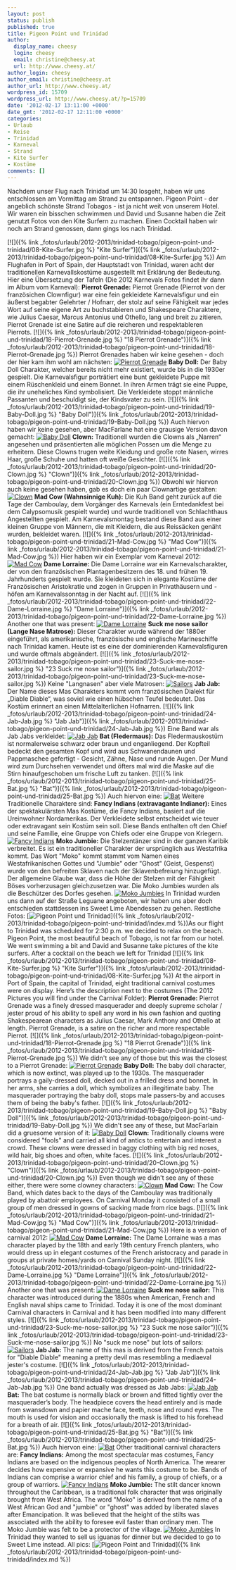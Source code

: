 ```yaml
---
layout: post
status: publish
published: true
title: Pigeon Point und Trinidad
author:
  display_name: cheesy
  login: cheesy
  email: christine@cheesy.at
  url: http://www.cheesy.at/
author_login: cheesy
author_email: christine@cheesy.at
author_url: http://www.cheesy.at/
wordpress_id: 15709
wordpress_url: http://www.cheesy.at/?p=15709
date: '2012-02-17 13:11:00 +0000'
date_gmt: '2012-02-17 12:11:00 +0000'
categories:
- Urlaub
- Reise
- Trinidad
- Karneval
- Strand
- Kite Surfer
- Kostüme
comments: []
---
```

<!--:de-->Nachdem unser Flug nach Trinidad um 14:30 losgeht, haben wir uns entschlossen am Vormittag am Strand zu entspannen. Pigeon Point - der angeblich schönste Strand Tobagos - ist ja nicht weit von unserem Hotel. Wir waren ein bisschen schwimmen und David und Susanne haben die Zeit genutzt Fotos von den Kite Surfern zu machen. Einen Cocktail haben wir noch am Strand genossen, dann gings los nach Trinidad.
[![]({% link _fotos/urlaub/2012-2013/trinidad-tobago/pigeon-point-und-trinidad/08-Kite-Surfer.jpg %} "Kite Surfer")]({% link _fotos/urlaub/2012-2013/trinidad-tobago/pigeon-point-und-trinidad/08-Kite-Surfer.jpg %})
Am Flughafen in Port of Spain, der Hauptstadt von Trinidad, waren acht der traditionellen Karnevallskostüme ausgestellt mit Erklärung der Bedeutung. Hier eine Übersetzung der Tafeln (Die 2012 Karnevals Fotos findet ihr dann im Album vom Karneval):
**Pierrot Grenade:**
Pierrot Grenade (Pierrot von der französichen Clownfigur) war eine fein gekleidete Karnevalsfigur und ein äußerst begabter Gelehrter / Hofnarr, der stolz auf seine Fähigkeit war jedes Wort auf seine eigene Art zu buchstabieren und Shakespeare Charaktere, wie Julius Caesar, Marcus Antonius und Othello, lang und breit zu zitieren. Pierrot Grenade ist eine Satire auf die reicheren und respektableren Pierrots.
[![]({% link _fotos/urlaub/2012-2013/trinidad-tobago/pigeon-point-und-trinidad/18-Pierrot-Grenade.jpg %} "18 Pierrot Grenade")]({% link _fotos/urlaub/2012-2013/trinidad-tobago/pigeon-point-und-trinidad/18-Pierrot-Grenade.jpg %})
Pierrot Grenades haben wir keine gesehen - doch der hier kam ihm wohl am nächsten:
[![](http://www.cheesy.at/wp-content/uploads/Pierrot-Grenade-300x200.jpg "Pierrot Grenade")](http://www.cheesy.at/wp-content/uploads/Pierrot-Grenade.jpg)
**Baby Doll:**
Der Baby Doll Charakter, welcher bereits nicht mehr existiert, wurde bis in die 1930er gespielt. Die Karnevalsfigur porträtiert eine bunt gekleidete Puppe mit einem Rüschenkleid und einem Bonnet. In ihren Armen trägt sie eine Puppe, die ihr uneheliches Kind symbolisiert. Die Verkleidete stoppt männliche Passanten und beschuldigt sie, der Kindsvater zu sein.
[![]({% link _fotos/urlaub/2012-2013/trinidad-tobago/pigeon-point-und-trinidad/19-Baby-Doll.jpg %} "Baby Doll")]({% link _fotos/urlaub/2012-2013/trinidad-tobago/pigeon-point-und-trinidad/19-Baby-Doll.jpg %})
Auch hiervon haben wir keine gesehen, aber MacFarlane hat eine grausige Version davon gemacht:
[![](http://www.cheesy.at/wp-content/uploads/Baby-Doll1-300x200.jpg "Baby Doll")](http://www.cheesy.at/wp-content/uploads/Baby-Doll1.jpg)
**Clown:**
Traditionell wurden die Clowns als „Narren“ angesehen und präsentierten alle möglichen Possen um die Menge zu erheitern. Diese Clowns trugen weite Kleidung und große rote Nasen, wirres Haar, große Schuhe und hatten oft weiße Gesichter.
[![]({% link _fotos/urlaub/2012-2013/trinidad-tobago/pigeon-point-und-trinidad/20-Clown.jpg %} "Clown")]({% link _fotos/urlaub/2012-2013/trinidad-tobago/pigeon-point-und-trinidad/20-Clown.jpg %})
Obwohl wir hiervon auch keine gesehen haben, gab es doch ein paar Clownartige gestalten:
[![](http://www.cheesy.at/wp-content/uploads/Clown1-199x300.jpg "Clown")](http://www.cheesy.at/wp-content/uploads/Clown1.jpg)
**Mad Cow (Wahnsinnige Kuh):**
Die Kuh Band geht zurück auf die Tage der Camboulay, dem Vorgänger des Karnevals (ein Erntedankfest bei dem Calypsomusik gespielt wurde) und wurde traditionell von Schlachthaus Angestellten gespielt. Am Karnevalsmontag bestand diese Band aus einer kleinen Gruppe von Männern, die mit Kleidern, die aus Reissäcken genäht wurden, bekleidet waren.
[![]({% link _fotos/urlaub/2012-2013/trinidad-tobago/pigeon-point-und-trinidad/21-Mad-Cow.jpg %} "Mad Cow")]({% link _fotos/urlaub/2012-2013/trinidad-tobago/pigeon-point-und-trinidad/21-Mad-Cow.jpg %})
Hier haben wir ein Exemplar vom Karneval 2012:
[![](http://www.cheesy.at/wp-content/uploads/Mad-Cow-200x300.jpg "Mad Cow")](http://www.cheesy.at/wp-content/uploads/Mad-Cow.jpg)
**Dame Lorraine:**
Die Dame Lorraine war ein Karnevalscharakter, der von den französischen Plantagenbesitzern des 18. und frühen 19. Jahrhunderts gespielt wurde. Sie kleideten sich in elegante Kostüme der Französischen Aristokratie und zogen in Gruppen in Privathäusern und -höfen am Karnevalssonntag in der Nacht auf.
[![]({% link _fotos/urlaub/2012-2013/trinidad-tobago/pigeon-point-und-trinidad/22-Dame-Lorraine.jpg %} "Dame Lorraine")]({% link _fotos/urlaub/2012-2013/trinidad-tobago/pigeon-point-und-trinidad/22-Dame-Lorraine.jpg %})
Another one that was present:
[![](http://www.cheesy.at/wp-content/uploads/Dame-Lorraine1-200x300.jpg "Dame Lorraine")](http://www.cheesy.at/wp-content/uploads/Dame-Lorraine1.jpg)
**Suck me nose sailor (Lange Nase Matrose):**
Dieser Charakter wurde während der 1880er eingeführt, als amerikanische, französische und englische Marineschiffe nach Trinidad kamen. Heute ist es eine der dominierenden Karnevalsfiguren und wurde oftmals abgeändert.
[![]({% link _fotos/urlaub/2012-2013/trinidad-tobago/pigeon-point-und-trinidad/23-Suck-me-nose-sailor.jpg %} "23 Suck me nose sailor")]({% link _fotos/urlaub/2012-2013/trinidad-tobago/pigeon-point-und-trinidad/23-Suck-me-nose-sailor.jpg %})
Keine "Langnasen" aber viele Matrosen:
[![](http://www.cheesy.at/wp-content/uploads/Sailors-300x200.jpg "Sailors")](http://www.cheesy.at/wp-content/uploads/Sailors.jpg)
**Jab Jab:**
Der Name dieses Mas Charakters kommt vom französischen Dialekt für „Diable Diable“, was soviel wie einen hübschen Teufel bedeutet. Das Kostüm erinnert an einen Mittelalterlichen Hofnarren.
[![]({% link _fotos/urlaub/2012-2013/trinidad-tobago/pigeon-point-und-trinidad/24-Jab-Jab.jpg %} "Jab Jab")]({% link _fotos/urlaub/2012-2013/trinidad-tobago/pigeon-point-und-trinidad/24-Jab-Jab.jpg %})
Eine Band war als Jab Jabs verkleidet:
[![](http://www.cheesy.at/wp-content/uploads/Jab-Jab1-200x300.jpg "Jab Jab")](http://www.cheesy.at/wp-content/uploads/Jab-Jab1.jpg)
**Bat (Fledermaus):**
Das Fledermauskostüm ist normalerweise schwarz oder braun und enganliegend. Der Kopfteil bedeckt den gesamten Kopf und wird aus Schwanendaunen und Pappmaschee gefertigt - Gesicht, Zähne, Nase und runde Augen. Der Mund wird zum Durchsehen verwendet und öfters mal wird die Maske auf die Stirn hinaufgeschoben um frische Luft zu tanken.
[![]({% link _fotos/urlaub/2012-2013/trinidad-tobago/pigeon-point-und-trinidad/25-Bat.jpg %} "Bat")]({% link _fotos/urlaub/2012-2013/trinidad-tobago/pigeon-point-und-trinidad/25-Bat.jpg %})
Auch hiervon eine:
[![](http://www.cheesy.at/wp-content/uploads/Bat1-200x300.jpg "Bat")](http://www.cheesy.at/wp-content/uploads/Bat1.jpg)
Weitere Traditionelle Charaktere sind:
**Fancy Indians (extravagante Indianer):**
Eines der spektakulärsten Mas Kostüme, die Fancy Indians, basiert auf die Ureinwohner Nordamerikas. Der Verkleidete selbst entscheidet wie teuer oder extravagant sein Kostüm sein soll. Diese Bands enthalten oft den Chief und seine Familie, eine Gruppe von Chiefs oder eine Gruppe von Kriegern.
[![](http://www.cheesy.at/wp-content/uploads/Fancy-Indians1-300x199.jpg "Fancy Indians")](http://www.cheesy.at/wp-content/uploads/Fancy-Indians1.jpg)
**Moko Jumbie:**
Die Stelzentänzer sind in der ganzen Karibik verbreitet. Es ist ein traditioneller Charakter der ursprünglich aus Westafrika kommt. Das Wort "Moko" kommt stammt vom Namen eines Westafrikanischen Gottes und "Jumbie" oder "Ghost" (Geist, Gespenst) wurde von den befreiten Sklaven nach der Sklavenbefreiung hinzugefügt. Der allgemeine Glaube war, dass die Höhe der Stelzen mit der Fähigkeit Böses vorherzusagen gleichzusetzen war. Die Moko Jumbies wurden als die Beschützer des Dorfes gesehen.
[![](http://www.cheesy.at/wp-content/uploads/Moko-Jumbies-199x300.jpg "Moko Jumbies")](http://www.cheesy.at/wp-content/uploads/Moko-Jumbies.jpg)
In Trinidad wurden uns dann auf der Straße Leguane angeboten, wir haben uns aber doch entschieden stattdessen ins Sweet Lime Abendessen zu gehen.
Restliche Fotos:
[![](http://www.cheesy.at/wp-content/uploads/thumb13.jpg "Pigeon Point und Trinidad")]({% link _fotos/urlaub/2012-2013/trinidad-tobago/pigeon-point-und-trinidad/index.md %})<!--:--><!--:en-->As our flight to Trinidad was scheduled for 2:30 p.m. we decided to relax on the beach. Pigeon Point, the most beautiful beach of Tobago, is not far from our hotel. We went swimming a bit and David and Susanne take pictures of the kite surfers. After a cocktail on the beach we left for Trinidad
[![]({% link _fotos/urlaub/2012-2013/trinidad-tobago/pigeon-point-und-trinidad/08-Kite-Surfer.jpg %} "Kite Surfer")]({% link _fotos/urlaub/2012-2013/trinidad-tobago/pigeon-point-und-trinidad/08-Kite-Surfer.jpg %})
At the airport in Port of Spain, the capital of Trinidad, eight traditional carnival costumes were on display. Here’s the description next to the costumes (The 2012 Pictures you will find under the Carnival Folder):
**Pierrot Grenade:**
Pierrot Grenade was a finely dressed masquerader and deeply supreme scholar / jester proud of his ability to spell any word in his own fashion and quoting Shakespearean characters as Julius Caesar, Mark Anthony and Othello at length. Pierrot Grenade, is a satire on the richer and more respectable Pierrot.
[![]({% link _fotos/urlaub/2012-2013/trinidad-tobago/pigeon-point-und-trinidad/18-Pierrot-Grenade.jpg %} "18 Pierrot Grenade")]({% link _fotos/urlaub/2012-2013/trinidad-tobago/pigeon-point-und-trinidad/18-Pierrot-Grenade.jpg %})
We didn't see any of those but this was the closest to a Pierrot Grenade:
[![](http://www.cheesy.at/wp-content/uploads/Pierrot-Grenade-300x200.jpg "Pierrot Grenade")](http://www.cheesy.at/wp-content/uploads/Pierrot-Grenade.jpg)
**Baby Doll:**
The baby doll character, which is now extinct, was played up to the 1930s. The masquerader portrays a gaily-dressed doll, decked out in a frilled dress and bonnet. In her arms, she carries a doll, which symbolizes an illegitimate baby. The masquerader portraying the baby doll, stops male passers-by and accuses them of being the baby's father.
[![]({% link _fotos/urlaub/2012-2013/trinidad-tobago/pigeon-point-und-trinidad/19-Baby-Doll.jpg %} "Baby Doll")]({% link _fotos/urlaub/2012-2013/trinidad-tobago/pigeon-point-und-trinidad/19-Baby-Doll.jpg %})
We didn't see any of these, but MacFarlain did a gruesome version of it:
[![](http://www.cheesy.at/wp-content/uploads/Baby-Doll1-300x200.jpg "Baby Doll")](http://www.cheesy.at/wp-content/uploads/Baby-Doll1.jpg)
**Clown:**
Traditionally clowns were considered "fools" and carried all kind of antics to entertain and interest a crowd. These clowns were dressed in baggy clothing with big red noses, wild hair, big shoes and often, white faces.
[![]({% link _fotos/urlaub/2012-2013/trinidad-tobago/pigeon-point-und-trinidad/20-Clown.jpg %} "Clown")]({% link _fotos/urlaub/2012-2013/trinidad-tobago/pigeon-point-und-trinidad/20-Clown.jpg %})
Even though we didn't see any of these either, there were some clowney characters:
[![](http://www.cheesy.at/wp-content/uploads/Clown1-199x300.jpg "Clown")](http://www.cheesy.at/wp-content/uploads/Clown1.jpg)
**Mad Cow:**
The Cow Band, which dates back to the days of the Camboulay was traditionally played by abattoir employees. On Carnival Monday it consisted of a small group of men dressed in gowns of sacking made from rice bags.
[![]({% link _fotos/urlaub/2012-2013/trinidad-tobago/pigeon-point-und-trinidad/21-Mad-Cow.jpg %} "Mad Cow")]({% link _fotos/urlaub/2012-2013/trinidad-tobago/pigeon-point-und-trinidad/21-Mad-Cow.jpg %})
Here is a version of carnival 2012:
[![](http://www.cheesy.at/wp-content/uploads/Mad-Cow-200x300.jpg "Mad Cow")](http://www.cheesy.at/wp-content/uploads/Mad-Cow.jpg)
**Dame Lorraine:**
The Dame Lorraine was a mas character played by the 18th and early 19th century French planters, who would dress up in elegant costumes of the French aristocracy and parade in groups at private homes/yards on Carnival Sunday night.
[![]({% link _fotos/urlaub/2012-2013/trinidad-tobago/pigeon-point-und-trinidad/22-Dame-Lorraine.jpg %} "Dame Lorraine")]({% link _fotos/urlaub/2012-2013/trinidad-tobago/pigeon-point-und-trinidad/22-Dame-Lorraine.jpg %})
Another one that was present:
[![](http://www.cheesy.at/wp-content/uploads/Dame-Lorraine1-200x300.jpg "Dame Lorraine")](http://www.cheesy.at/wp-content/uploads/Dame-Lorraine1.jpg)
**Suck me nose sailor:**
This character was introduced during the 1880s when American, French and English naval ships came to Trinidad. Today it is one of the most dominant Carnival characters in Carnival and it has been modified into many different styles.
[![]({% link _fotos/urlaub/2012-2013/trinidad-tobago/pigeon-point-und-trinidad/23-Suck-me-nose-sailor.jpg %} "23 Suck me nose sailor")]({% link _fotos/urlaub/2012-2013/trinidad-tobago/pigeon-point-und-trinidad/23-Suck-me-nose-sailor.jpg %})
No "suck me nose" but lots of sailors:
[![](http://www.cheesy.at/wp-content/uploads/Sailors-300x200.jpg "Sailors")](http://www.cheesy.at/wp-content/uploads/Sailors.jpg)
**Jab Jab:**
The name of this mas is derived from the French patois for "Diable Diable" meaning a pretty devil mas resembling a mediaeval jester's costume.
[![]({% link _fotos/urlaub/2012-2013/trinidad-tobago/pigeon-point-und-trinidad/24-Jab-Jab.jpg %} "Jab Jab")]({% link _fotos/urlaub/2012-2013/trinidad-tobago/pigeon-point-und-trinidad/24-Jab-Jab.jpg %})
One band actually was dressed as Jab Jabs:
[![](http://www.cheesy.at/wp-content/uploads/Jab-Jab1-200x300.jpg "Jab Jab")](http://www.cheesy.at/wp-content/uploads/Jab-Jab1.jpg)
**Bat:**
The bat costume is normally black or brown and fitted tightly over the masquerader’s body. The headpiece covers the head entirely and is made from swansdown and papier mache face, teeth, nose and round eyes. The mouth is used for vision and occasionally the mask is lifted to his forehead for a breath of air.
[![]({% link _fotos/urlaub/2012-2013/trinidad-tobago/pigeon-point-und-trinidad/25-Bat.jpg %} "Bat")]({% link _fotos/urlaub/2012-2013/trinidad-tobago/pigeon-point-und-trinidad/25-Bat.jpg %})
Auch hiervon eine:
[![](http://www.cheesy.at/wp-content/uploads/Bat1-200x300.jpg "Bat")](http://www.cheesy.at/wp-content/uploads/Bat1.jpg)
Other traditional carnival characters are:
**Fancy Indians:**
Among the most spectacular mas costumes, Fancy Indians are based on the indigenous peoples of North America. The wearer decides how expensive or expansive he wants this costume to be. Bands of Indians can comprise a warrior chief and his family, a group of chiefs, or a group of warriors.
[![](http://www.cheesy.at/wp-content/uploads/Fancy-Indians1-300x199.jpg "Fancy Indians")](http://www.cheesy.at/wp-content/uploads/Fancy-Indians1.jpg)
**Moko Jumbie:**
The stilt dancer known throughout the Caribbean, is a traditional folk character that was originally brought from West Africa. The word "Moko" is derived from the name of a West African God and "jumbie" or "ghost" was added by liberated slaves after Emancipation. It was believed that the height of the stilts was associated with the ability to foresee evil faster than ordinary men. The Moko Jumbie was felt to be a protector of the village.
[![](http://www.cheesy.at/wp-content/uploads/Moko-Jumbies-199x300.jpg "Moko Jumbies")](http://www.cheesy.at/wp-content/uploads/Moko-Jumbies.jpg)
In Trinidad they wanted to sell us iguanas for dinner but we decided to go to Sweet Lime instead.
All pics:
[![](http://www.cheesy.at/wp-content/uploads/thumb13.jpg "Pigeon Point and Trinidad")]({% link _fotos/urlaub/2012-2013/trinidad-tobago/pigeon-point-und-trinidad/index.md %})<!--:-->
